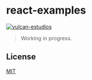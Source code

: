 # react-examples

[![vulcan-estudios](https://img.shields.io/badge/vulcan_estudios-project-db8836.svg)](http://vulcanst.co)

> Working in progress.

## License

[MIT](./LICENSE)
